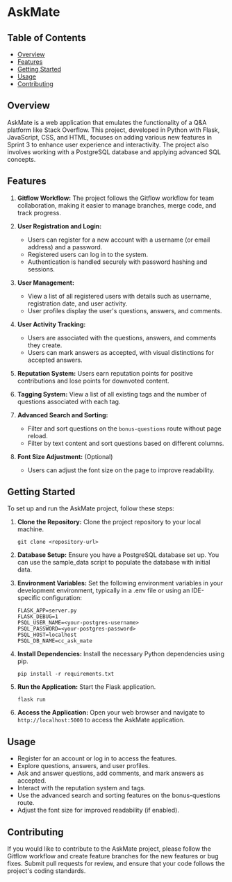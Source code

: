# AskMate

## Table of Contents
- [Overview](#overview)
- [Features](#features)
- [Getting Started](#getting-started)
- [Usage](#usage)
- [Contributing](#contributing)

## Overview
AskMate is a web application that emulates the functionality of a Q&A platform like Stack Overflow. This project, developed in Python with Flask, JavaScript, CSS, and HTML, focuses on adding various new features in Sprint 3 to enhance user experience and interactivity. The project also involves working with a PostgreSQL database and applying advanced SQL concepts.

## Features
1. **Gitflow Workflow:** The project follows the Gitflow workflow for team collaboration, making it easier to manage branches, merge code, and track progress.

2. **User Registration and Login:**
    - Users can register for a new account with a username (or email address) and a password.
    - Registered users can log in to the system.
    - Authentication is handled securely with password hashing and sessions.

3. **User Management:**
    - View a list of all registered users with details such as username, registration date, and user activity.
    - User profiles display the user's questions, answers, and comments.

4. **User Activity Tracking:**
    - Users are associated with the questions, answers, and comments they create.
    - Users can mark answers as accepted, with visual distinctions for accepted answers.

5. **Reputation System:** Users earn reputation points for positive contributions and lose points for downvoted content.

6. **Tagging System:** View a list of all existing tags and the number of questions associated with each tag.

7. **Advanced Search and Sorting:**
    - Filter and sort questions on the `bonus-questions` route without page reload.
    - Filter by text content and sort questions based on different columns.

8. **Font Size Adjustment:** (Optional)
    - Users can adjust the font size on the page to improve readability.

## Getting Started
To set up and run the AskMate project, follow these steps:

1. **Clone the Repository:** Clone the project repository to your local machine.
   ```shell
   git clone <repository-url>

2. **Database Setup:** Ensure you have a PostgreSQL database set up. You can use the sample_data script to populate the database with initial data.

3. **Environment Variables:** Set the following environment variables in your development environment, typically in a .env file or using an IDE-specific configuration:
    ```
    FLASK_APP=server.py
    FLASK_DEBUG=1
    PSQL_USER_NAME=<your-postgres-username>
    PSQL_PASSWORD=<your-postgres-password>
    PSQL_HOST=localhost
    PSQL_DB_NAME=cc_ask_mate
    ```

4. **Install Dependencies:** Install the necessary Python dependencies using pip.
    ```
    pip install -r requirements.txt
    ```

5. **Run the Application:** Start the Flask application.
    ```
    flask run
    ```

6. **Access the Application:** Open your web browser and navigate to `http://localhost:5000` to access the AskMate application.

## Usage

* Register for an account or log in to access the features.
* Explore questions, answers, and user profiles.
* Ask and answer questions, add comments, and mark answers as accepted.
* Interact with the reputation system and tags.
* Use the advanced search and sorting features on the bonus-questions route.
* Adjust the font size for improved readability (if enabled).

## Contributing

If you would like to contribute to the AskMate project, please follow the Gitflow workflow and create feature branches for the new features or bug fixes. Submit pull requests for review, and ensure that your code follows the project's coding standards.